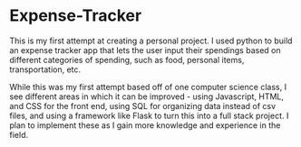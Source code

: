 # Expense-Tracker
This is my first attempt at creating a personal project. I used python to build an expense tracker app that lets the user input their 
spendings based on different categories of spending, such as food, personal items, transportation, etc. 

While this was my first attempt based off of one computer science class, I see different areas in which it can be improved - using Javascript,
HTML, and CSS for the front end, using SQL for organizing data instead of csv files, and using a framework like Flask to turn this into a full stack project. I plan to implement these as I gain more knowledge and experience in the field.
